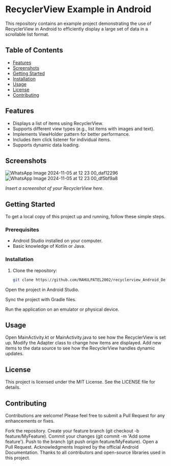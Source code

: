 # RecyclerView Example in Android

This repository contains an example project demonstrating the use of RecyclerView in Android to efficiently display a large set of data in a scrollable list format.

## Table of Contents

- [Features](#features)
- [Screenshots](#screenshots)
- [Getting Started](#getting-started)
- [Installation](#installation)
- [Usage](#usage)
- [License](#license)
- [Contributing](#contributing)

## Features

- Displays a list of items using RecyclerView.
- Supports different view types (e.g., list items with images and text).
- Implements ViewHolder pattern for better performance.
- Includes item click listener for individual items.
- Supports dynamic data loading.

## Screenshots
 
![WhatsApp Image 2024-11-05 at 12 23 00_daf12296](https://github.com/user-attachments/assets/debdb93a-e154-4811-b83e-724499894133)
![WhatsApp Image 2024-11-05 at 12 23 00_df5bf9a8](https://github.com/user-attachments/assets/2db3c5dd-6419-43ae-ab77-2082023ee5b2)

*Insert a screenshot of your RecyclerView here.*

## Getting Started

To get a local copy of this project up and running, follow these simple steps.

### Prerequisites

- Android Studio installed on your computer.
- Basic knowledge of Kotlin or Java.

### Installation

1. Clone the repository:
   ```bash
   git clone https://github.com/RAHULPATEL2002/recyclerview_Android_Developer.git
Open the project in Android Studio.

Sync the project with Gradle files.

Run the application on an emulator or physical device.

## Usage
Open MainActivity.kt or MainActivity.java to see how the RecyclerView is set up.
Modify the Adapter class to change how items are displayed.
Add new items to the data source to see how the RecyclerView handles dynamic updates.
## License
This project is licensed under the MIT License. See the LICENSE file for details.

## Contributing
Contributions are welcome! Please feel free to submit a Pull Request for any enhancements or fixes.

Fork the repository.
Create your feature branch (git checkout -b feature/MyFeature).
Commit your changes (git commit -m 'Add some feature').
Push to the branch (git push origin feature/MyFeature).
Open a Pull Request.
Acknowledgments
Inspired by the official Android Documentation.
Thanks to all contributors and open-source libraries used in this project.
